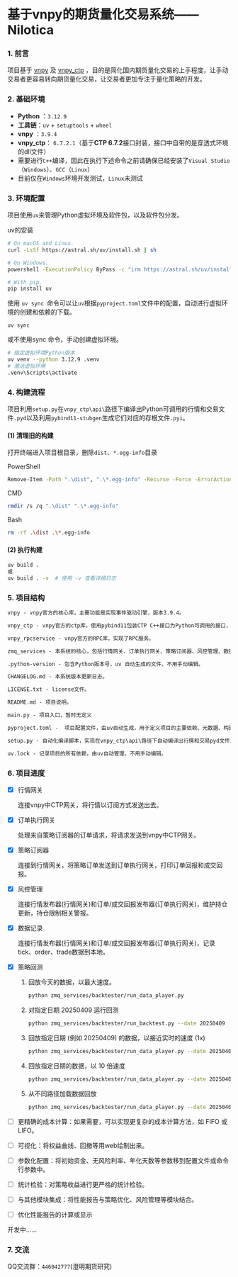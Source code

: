 # 基于vnpy的期货量化交易系统——Nilotica

### **1. 前言**

项目基于 [vnpy](https://github.com/vnpy/vnpy) 及 [vnpy_ctp](https://github.com/vnpy/vnpy_ctp) ，目的是简化国内期货量化交易的上手程度，让手动交易者更容易转向期货量化交易，让交易者更加专注于量化策略的开发。

### **2. 基础环境**

- **Python** ：`3.12.9`
- **工具链**：`uv` + `setuptools` + `wheel`
- **vnpy** ：`3.9.4`
- **vnpy_ctp**： `6.7.2.1`（基于**CTP 6.7.2**接口封装，接口中自带的是穿透式环境的dll文件）
- 需要进行`C++`编译，因此在执行下述命令之前请确保已经安装了`Visual Studio`（`Windows`）、`GCC`（`Linux`）
- 目前仅在`Windows`环境开发测试，`Linux`未测试

### **3. 环境配置**

项目使用`uv`来管理Python虚拟环境及软件包，以及软件包分发。

uv的安装

```bash
# On macOS and Linux.
curl -LsSf https://astral.sh/uv/install.sh | sh

# On Windows.
powershell -ExecutionPolicy ByPass -c "irm https://astral.sh/uv/install.ps1 | iex"

# With pip.
pip install uv
```

使用 `uv sync `命令可以让`uv`根据`pyproject.toml`文件中的配置，自动进行虚拟环境的创建和依赖的下载。

```
uv sync
```

或不使用sync 命令，手动创建虚拟环境。

```bash
# 指定虚拟环境Python版本
uv venv --python 3.12.9 .venv
# 激活虚拟环境
.venv\Scripts\activate
```

### **4. 构建流程**

项目利用`setup.py`在`vnpy_ctp\api\`路径下编译出Python可调用的行情和交易文件`.pyd`以及利用`pybind11-stubgen`生成它们对应的存根文件`.pyi`。

#### **(1) 清理旧的构建**

打开终端进入项目根目录，删除`dist`、`*.egg-info`目录

PowerShell 

```bash
Remove-Item -Path ".\dist", ".\*.egg-info" -Recurse -Force -ErrorAction SilentlyContinue
```

CMD

```bash
rmdir /s /q ".\dist" ".\*.egg-info"
```

Bash

```bash
rm -rf .\dist .\*.egg-info
```

#### **(2) 执行构建**

```bash
uv build .
或
uv build . -v  # 使用 -v 查看详细日志
```

### **5. 项目结构**

```reStructuredText
vnpy - vnpy官方的核心库，主要功能是实现事件驱动引擎，版本3.9.4。

vnpy_ctp - vnpy官方的ctp库，使用pybind11包装CTP C++接口为Python可调用的接口，主要功能是与交易所行情和交易服务器打交道。

vnpy_rpcservice - vnpy官方的RPC库，实现了RPC服务。

zmq_services - 本系统的核心，包括行情网关、订单执行网关、策略订阅器、风控管理、数据记录、策略回测。实现了行情转发、报单、策略执行、简单的风控监控、数据记录、策略回测等功能。

.python-version - 包含Python版本号，uv 自动生成的文件，不用手动编辑。

CHANGELOG.md - 本系统版本更新日志。

LICENSE.txt - license文件。

README.md - 项目说明。

main.py - 项目入口，暂时无定义

pyproject.toml -  项目配置文件，由uv自动生成，用于定义项目的主要依赖、元数据、构建系统等信息。

setup.py - 自动化编译脚本，实现在vnpy_ctp\api\路径下自动编译出行情和交易pyd文件及对应pyi存根文件。

uv.lock - 记录项目的所有依赖，由uv自动管理，不用手动编辑。
```



### **6. 项目进度**

- [x] 行情网关

  连接vnpy中CTP网关，将行情以订阅方式发送出去。

- [x] 订单执行网关

  处理来自策略订阅器的订单请求，将请求发送到vnpy中CTP网关。

- [x] 策略订阅器

  连接到行情网关，将策略订单发送到订单执行网关，打印订单回报和成交回报。

- [x] 风控管理

  连接行情发布器(行情网关)和订单/成交回报发布器(订单执行网关)，维护持仓更新，持仓限制相关警报。

- [x] 数据记录

  连接行情发布器(行情网关)和订单/成交回报发布器(订单执行网关)，记录tick、order、trade数据到本地。

- [x] 策略回测

  1. 回放今天的数据，以最大速度。

     ```bash
     python zmq_services/backtester/run_data_player.py
     ```

  2. 对指定日期 20250409 运行回测

     ```bash
     python zmq_services/backtester/run_backtest.py --date 20250409
     ```

  3. 回放指定日期 (例如 20250409) 的数据，以接近实时的速度 (1x)

     ```bash
     python zmq_services/backtester/run_data_player.py --date 20250409 --speed 1
     ```

  4. 回放指定日期的数据，以 10 倍速度

     ```bash
     python zmq_services/backtester/run_data_player.py --date 20250409 --speed 10
     ```

  5. 从不同路径加载数据回放

     ```bash
     python zmq_services/backtester/run_data_player.py --date 20250409 --path /path/to/other/data
     ```

- [ ] 更精确的成本计算：如果需要，可以实现更复杂的成本计算方法，如 FIFO 或 LIFO。

- [ ] 可视化：将权益曲线、回撤等用web绘制出来。

- [ ] 参数化配置：将初始资金、无风险利率、年化天数等参数移到配置文件或命令行参数中。

- [ ] 统计检验：对策略收益进行更严格的统计检验。

- [ ] 与其他模块集成：将性能报告与策略优化、风险管理等模块结合。

- [ ] 优化性能报告的计算或显示

开发中......

### **7. 交流**

QQ交流群：`446042777`(澄明期货研究)